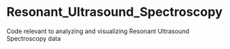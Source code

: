 # Resonant_Ultrasound_Spectroscopy
Code relevant to analyzing and visualizing Resonant Ultrasound Spectroscopy data
